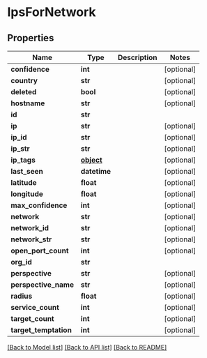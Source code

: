 # IpsForNetwork

## Properties
Name | Type | Description | Notes
------------ | ------------- | ------------- | -------------
**confidence** | **int** |  | [optional] 
**country** | **str** |  | [optional] 
**deleted** | **bool** |  | [optional] 
**hostname** | **str** |  | [optional] 
**id** | **str** |  | 
**ip** | **str** |  | [optional] 
**ip_id** | **str** |  | [optional] 
**ip_str** | **str** |  | [optional] 
**ip_tags** | [**object**](.md) |  | [optional] 
**last_seen** | **datetime** |  | [optional] 
**latitude** | **float** |  | [optional] 
**longitude** | **float** |  | [optional] 
**max_confidence** | **int** |  | [optional] 
**network** | **str** |  | [optional] 
**network_id** | **str** |  | [optional] 
**network_str** | **str** |  | [optional] 
**open_port_count** | **int** |  | [optional] 
**org_id** | **str** |  | 
**perspective** | **str** |  | [optional] 
**perspective_name** | **str** |  | [optional] 
**radius** | **float** |  | [optional] 
**service_count** | **int** |  | [optional] 
**target_count** | **int** |  | [optional] 
**target_temptation** | **int** |  | [optional] 

[[Back to Model list]](../README.md#documentation-for-models) [[Back to API list]](../README.md#documentation-for-api-endpoints) [[Back to README]](../README.md)



